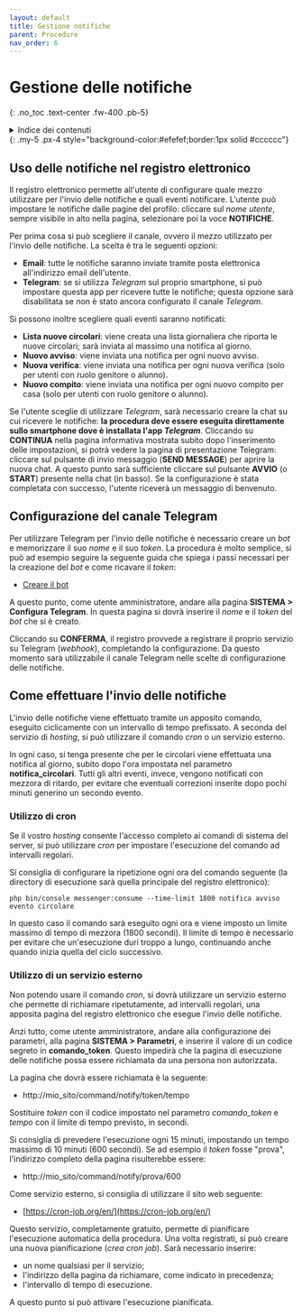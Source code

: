 ```yaml
---
layout: default
title: Gestione notifiche
parent: Procedure
nav_order: 6
---
```


# Gestione delle notifiche
{: .no_toc .text-center .fw-400 .pb-5}

<details markdown="block">
  <summary>Indice dei contenuti</summary>
  {: .text-delta .text-center}
1. TOC
{:toc}
</details>
{: .my-5 .px-4 style="background-color:#efefef;border:1px solid #cccccc"}


## Uso delle notifiche nel registro elettronico

Il registro elettronico permette all'utente di configurare quale mezzo utilizzare per l'invio delle
notifiche e quali eventi notificare.
L'utente può impostare le notifiche dalle pagine del profilo: cliccare sul _nome utente_, sempre
visibile in alto nella pagina, selezionare poi la voce **NOTIFICHE**.

Per prima cosa si può scegliere il canale, ovvero il mezzo utilizzato per l'invio delle notifiche.
La scelta è tra le seguenti opzioni:
- **Email**: tutte le notifiche saranno inviate tramite posta elettronica all'indirizzo email dell'utente.
- **Telegram**: se si utilizza _Telegram_ sul proprio smartphone, si può impostare questa app per
ricevere tutte le notifiche; questa opzione sarà disabilitata se non è stato ancora configurato il
canale _Telegram_.

Si possono inoltre scegliere quali eventi saranno notificati:
- **Lista nuove circolari**: viene creata una lista giornaliera che riporta le nuove circolari;
sarà inviata al massimo una notifica al giorno.
- **Nuovo avviso**: viene inviata una notifica per ogni nuovo avviso.
- **Nuova verifica**: viene inviata una notifica per ogni nuova verifica (solo per utenti con ruolo genitore o alunno).
- **Nuovo compito**: viene inviata una notifica per ogni nuovo compito per casa (solo per utenti con ruolo genitore o alunno).

Se l'utente sceglie di utilizzare _Telegram_, sarà necessario creare la chat
su cui ricevere le notifiche: **la procedura deve essere eseguita direttamente sullo smartphone
dove è installata l'app _Telegram_**.
Cliccando su **CONTINUA** nella pagina informativa mostrata subito dopo l'inserimento delle impostazioni,
si potrà vedere la pagina di presentazione Telegram: cliccare sul pulsante di invio messaggio
(**SEND MESSAGE**) per aprire la nuova chat.
A questo punto sarà sufficiente cliccare sul pulsante **AVVIO** (o **START**) presente nella chat (in basso).
Se la configurazione è stata completata con successo, l'utente riceverà un messaggio di benvenuto.


## Configurazione del canale Telegram

Per utilizzare Telegram per l'invio delle notifiche è necessario creare un _bot_ e memorizzare il
suo _nome_ e il suo _token_. La procedura è molto semplice, si può ad esempio seguire la seguente
guida che spiega i passi necessari per la creazione del _bot_ e come ricavare il _token_:
  - [Creare il bot](https://www.html.it/pag/394635/creare-telegram-bot/)

A questo punto, come utente amministratore, andare alla pagina **SISTEMA > Configura Telegram**.
In questa pagina si dovrà inserire il _nome_ e il _token_ del _bot_ che si è creato.

Cliccando su **CONFERMA**, il registro provvede a registrare il proprio servizio su Telegram (_webhook_),
completando la configurazione. Da questo momento sarà utilizzabile il canale Telegram nelle scelte di
configurazione delle notifiche.


## Come effettuare l'invio delle notifiche

L'invio delle notifiche viene effettuato tramite un apposito comando, eseguito
ciclicamente con un intervallo di tempo prefissato.
A seconda del servizio di _hosting_, si può utilizzare il comando _cron_ o un servizio
esterno.

In ogni caso, si tenga presente che per le circolari viene effettuata una notifica al giorno,
subito dopo l'ora impostata nel parametro **notifica_circolari**.
Tutti gli altri eventi, invece, vengono notificati con mezzora di ritardo, per evitare
che eventuali correzioni inserite dopo pochi minuti generino un secondo evento.


### Utilizzo di cron

Se il vostro _hosting_ consente l'accesso completo ai comandi di sistema del server, si può
utilizzare _cron_ per impostare l'esecuzione del comando ad intervalli regolari.

Si consiglia di configurare la ripetizione ogni ora del comando seguente (la directory
di esecuzione sarà quella principale del registro elettronico):
```
php bin/console messenger:consume --time-limit 1800 notifica avviso evento circolare
```

In questo caso il comando sarà eseguito ogni ora e viene imposto un limite massimo di tempo
di mezzora (1800 secondi). Il limite di tempo è necessario per evitare che un'esecuzione
duri troppo a lungo, continuando anche quando inizia quella del ciclo successivo.


### Utilizzo di un servizio esterno

Non potendo usare il comando _cron_, si dovrà utilizzare un servizio esterno che permette
di richiamare ripetutamente, ad intervalli regolari, una apposita pagina del registro elettronico
che esegue l'invio delle notifiche.

Anzi tutto, come utente amministratore, andare alla configurazione dei parametri, alla
pagina **SISTEMA > Parametri**, e inserire il valore di un codice segreto in
**comando_token**. Questo impedirà che la pagina di esecuzione delle notifiche possa essere
richiamata da una persona non autorizzata.

La pagina che dovrà essere richiamata è la seguente:
  - http://mio_sito/command/notify/token/tempo

Sostituire _token_ con il codice impostato nel parametro _comando_token_ e _tempo_ con
il limite di tempo previsto, in secondi.

Si consiglia di prevedere l'esecuzione ogni 15 minuti, impostando un tempo massimo di 10 minuti
(600 secondi). Se ad esempio il _token_ fosse "prova", l'indirizzo completo della pagina
risulterebbe essere:
  - http://mio_sito/command/notify/prova/600

Come servizio esterno, si consiglia di utilizzare il sito web seguente:
  - [https://cron-job.org/en/](https://cron-job.org/en/)

Questo servizio, completamente gratuito, permette di pianificare l'esecuzione automatica
della procedura. Una volta registrati, si può creare una nuova pianificazione (_crea cron job_).
Sarà necessario inserire:
  - un nome qualsiasi per il servizio;
  - l'indirizzo della pagina da richiamare, come indicato in precedenza;
  - l'intervallo di tempo di esecuzione.

A questo punto si può attivare l'esecuzione pianificata.
